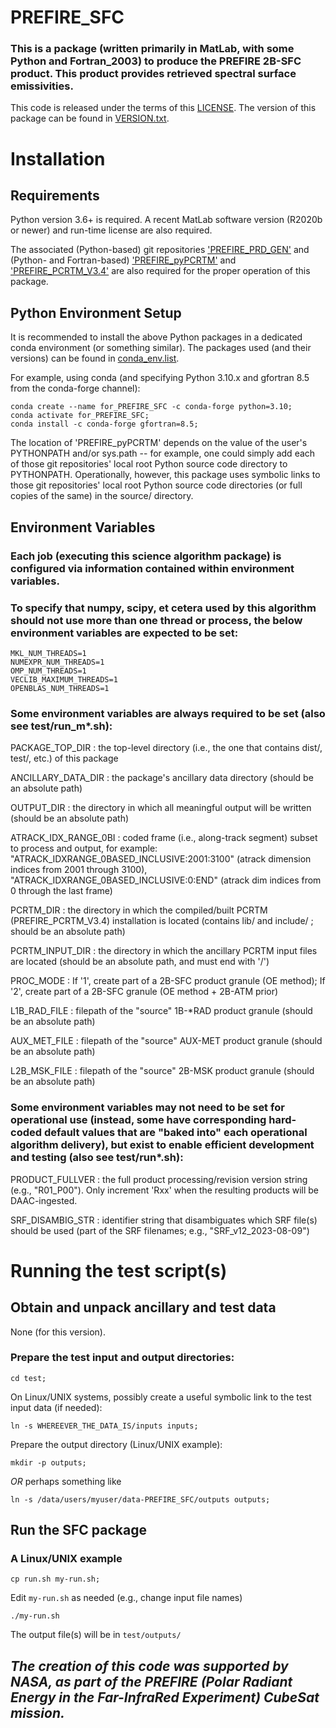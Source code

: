 # PREFIRE_SFC

### This is a package (written primarily in MatLab, with some Python and Fortran_2003) to produce the PREFIRE 2B-SFC product. This product provides retrieved spectral surface emissivities.

This code is released under the terms of this [LICENSE](LICENSE).  The version of this package can be found in [VERSION.txt](VERSION.txt).

# Installation

## Requirements

Python version 3.6+ is required.  A recent MatLab software version (R2020b or
newer) and run-time license are also required.

The associated (Python-based) git repositories ['PREFIRE_PRD_GEN'](https://github.com/UW-PREFIRE/PREFIRE_PRD_GEN) and (Python- and Fortran-based) ['PREFIRE_pyPCRTM'](https://github.com/UW-PREFIRE) and ['PREFIRE_PCRTM_V3.4'](https://github.com/UW-PREFIRE) are also required for the proper operation of this package.

## Python Environment Setup

It is recommended to install the above Python packages in a dedicated conda environment (or something similar).  The packages used (and their versions) can be found in [conda_env.list](conda_env.list).

For example, using conda (and specifying Python 3.10.x and gfortran 8.5 from the conda-forge channel):

```
conda create --name for_PREFIRE_SFC -c conda-forge python=3.10;
conda activate for_PREFIRE_SFC;
conda install -c conda-forge gfortran=8.5;
```

The location of 'PREFIRE_pyPCRTM' depends on the value of the user's PYTHONPATH and/or sys.path -- for example, one could simply add each of those git repositories' local root Python source code directory to PYTHONPATH. Operationally, however, this package uses symbolic links to those git repositories' local root Python source code directories (or full copies of the same) in the source/ directory.

## Environment Variables

### Each job (executing this science algorithm package) is configured via information contained within environment variables.

### To specify that numpy, scipy, et cetera used by this algorithm should not use more than one thread or process, the below environment variables are expected to be set:

```
MKL_NUM_THREADS=1
NUMEXPR_NUM_THREADS=1
OMP_NUM_THREADS=1
VECLIB_MAXIMUM_THREADS=1
OPENBLAS_NUM_THREADS=1
```

### Some environment variables are always required to be set (also see test/run_m*.sh):

PACKAGE_TOP_DIR  :  the top-level directory (i.e., the one that contains dist/, test/, etc.) of this package

ANCILLARY_DATA_DIR  :  the package's ancillary data directory (should be an absolute path)

OUTPUT_DIR  :  the directory in which all meaningful output will be written (should be an absolute path)

ATRACK_IDX_RANGE_0BI  :  coded frame (i.e., along-track segment) subset to process and output, for example: "ATRACK_IDXRANGE_0BASED_INCLUSIVE:2001:3100" (atrack dimension indices from 2001 through 3100), "ATRACK_IDXRANGE_0BASED_INCLUSIVE:0:END" (atrack dim indices from 0 through the last frame)

PCRTM_DIR  :  the directory in which the compiled/built PCRTM (PREFIRE_PCRTM_V3.4) installation is located (contains lib/ and include/ ; should be an absolute path)

PCRTM_INPUT_DIR  :  the directory in which the ancillary PCRTM input files are located (should be an absolute path, and must end with '/')

PROC_MODE  :  If '1', create part of a 2B-SFC product granule (OE method); If '2', create part of a 2B-SFC granule (OE method + 2B-ATM prior)

L1B_RAD_FILE  :  filepath of the "source" 1B-*RAD product granule (should be an absolute path)

AUX_MET_FILE  :  filepath of the "source" AUX-MET product granule (should be an
absolute path)

L2B_MSK_FILE  :  filepath of the "source" 2B-MSK product granule (should be an
absolute path)

### Some environment variables may not need to be set for operational use (instead, some have corresponding hard-coded default values that are "baked into" each operational algorithm delivery), but exist to enable efficient development and testing (also see test/run*.sh):

PRODUCT_FULLVER  :  the full product processing/revision version string (e.g., "R01_P00").  Only increment 'Rxx' when the resulting products will be DAAC-ingested.

SRF_DISAMBIG_STR  :  identifier string that disambiguates which SRF file(s) should be used (part of the SRF filenames; e.g., "SRF_v12_2023-08-09")

# Running the test script(s)

## Obtain and unpack ancillary and test data

None (for this version).

### Prepare the test input and output directories:

`cd test;`

On Linux/UNIX systems, possibly create a useful symbolic link to the test input data (if needed):

`ln -s WHEREEVER_THE_DATA_IS/inputs inputs;`

Prepare the output directory (Linux/UNIX example):

`mkdir -p outputs;`

_OR_ perhaps something like

`ln -s /data/users/myuser/data-PREFIRE_SFC/outputs outputs;`

## Run the SFC package

### A Linux/UNIX example

`cp run.sh my-run.sh;`

Edit `my-run.sh` as needed (e.g., change input file names)

`./my-run.sh`

The output file(s) will be in `test/outputs/`

## _The creation of this code was supported by NASA, as part of the PREFIRE (Polar Radiant Energy in the Far-InfraRed Experiment) CubeSat mission._
